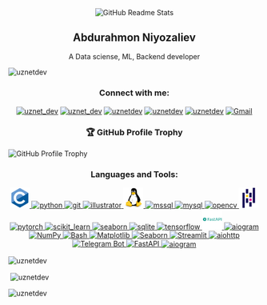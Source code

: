 <p align="center">
    <img width="100px" src="https://res.cloudinary.com/anuraghazra/image/upload/v1594908242/logo_ccswme.svg" align="center" alt="GitHub Readme Stats" />
    <h2 align="center">Abdurahmon Niyozaliev</h2>
    <p align="center">A Data sciense, ML, Backend developer</p>
    </p>

<p align="left"> <img src="https://komarev.com/ghpvc/?username=uznetdev&label=Profile%20views&color=0e75b6&style=flat" alt="uznetdev" /> </p>


<h3 align="center">Connect with me:</h3>
<p align="center">
    <a href="https://twitter.com/uznetdev" target="blank"><img align="center"
                src="https://codernet.uz/data/img/twitter.svg" 
                alt="uznet_dev" height="30" width="40" /></a>
    <a href="https://linkedin.com/in/uznet_dev" target="blank"><img align="center"
                src="https://raw.githubusercontent.com/rahuldkjain/github-profile-readme-generator/master/src/images/icons/Social/linked-in-alt.svg"
                alt="uznet_dev" height="30" width="40" /></a>   
    <a href="https://www.leetcode.com/uznetdev" target="blank"><img align="center"
                src="https://raw.githubusercontent.com/rahuldkjain/github-profile-readme-generator/master/src/images/icons/Social/leet-code.svg"
                alt="uznetdev" height="30" width="40" /></a>
    <a href="https://t.me/uznet_dev/" target="blank"><img align="center"
                src="https://codernet.uz/data/img/telegram.svg"
                alt="uznetdev" height="30" width="40" /></a>
    <a href="https://www.instagram.com/uznet_dev/" target="blank"><img align="center"
                src="https://codernet.uz/data/img/instagram.svg"
                alt="uznetdev" height="30" width="40" /></a>
    <a href="mailto:uznattv@gmail.com" , target="blank">
            <img align="center" src="https://ssl.gstatic.com/ui/v1/icons/mail/rfr/logo_gmail_lockup_dark_1x_r2.png"
                alt="Gmail" alt="uznetdev" height="30" width="40" />
    </a>
</p>

<h3 align="center">🏆 GitHub Profile Trophy</h1>
    <img align="center"  src="https://github-profile-trophy.vercel.app/?username=UznetDev&theme=darkhub" alt="GitHub Profile Trophy">
<h3 align="center">Languages and Tools:</h3>
<p align="center">
    <a href="https://www.cprogramming.com/" target="_blank" rel="noreferrer">
        <img src="https://raw.githubusercontent.com/devicons/devicon/master/icons/c/c-original.svg" alt="c" width="40"
            height="40" />
    </a>
    <a href="https://www.python.org" target="_blank" rel="noreferrer">
        <img src="https://techstack-generator.vercel.app/python-icon.svg"
            alt="python" width="40" height="40" />
    </a> 
    <a href="https://git-scm.com/" target="_blank" rel="noreferrer">
        <img src="https://www.vectorlogo.zone/logos/git-scm/git-scm-icon.svg" alt="git" width="40" height="40" />
    </a>
    <a href="https://www.adobe.com/in/products/illustrator.html" target="_blank" rel="noreferrer">
        <img src="https://www.vectorlogo.zone/logos/adobe_illustrator/adobe_illustrator-icon.svg" alt="illustrator"
            width="40" height="40" />
    </a> <a href="https://www.linux.org/" target="_blank" rel="noreferrer">
        <img src="https://raw.githubusercontent.com/devicons/devicon/master/icons/linux/linux-original.svg" alt="linux"
            width="40" height="40" />
    </a> <a href="https://www.microsoft.com/en-us/sql-server" target="_blank" rel="noreferrer">
        <img src="https://www.svgrepo.com/show/303229/microsoft-sql-server-logo.svg" alt="mssql" width="40"
            height="40" />
    </a> <a href="https://www.mysql.com/" target="_blank" rel="noreferrer">
        <img src="https://techstack-generator.vercel.app/mysql-icon.svg"
            alt="mysql" width="40" height="40" />
    </a> <a href="https://opencv.org/" target="_blank" rel="noreferrer">
        <img src="https://www.vectorlogo.zone/logos/opencv/opencv-icon.svg" alt="opencv" width="40" height="40" />
    </a> <a href="https://pandas.pydata.org/" target="_blank" rel="noreferrer">
        <img src="https://raw.githubusercontent.com/devicons/devicon/2ae2a900d2f041da66e950e4d48052658d850630/icons/pandas/pandas-original.svg"
            alt="pandas" width="40" height="40" />
    </a> <a href="https://pytorch.org/" target="_blank" rel="noreferrer"> <img
            src="https://www.vectorlogo.zone/logos/pytorch/pytorch-icon.svg" alt="pytorch" width="40" height="40" />
    </a> <a href="https://scikit-learn.org/" target="_blank" rel="noreferrer">
        <img src="https://upload.wikimedia.org/wikipedia/commons/0/05/Scikit_learn_logo_small.svg" alt="scikit_learn"
            width="40" height="40" /> </a> <a href="https://seaborn.pydata.org/" target="_blank" rel="noreferrer">
        <img src="https://seaborn.pydata.org/_images/logo-mark-lightbg.svg" alt="seaborn" width="40" height="40" /> </a>
    <a href="https://www.sqlite.org/" target="_blank" rel="noreferrer"> <img
            src="https://www.vectorlogo.zone/logos/sqlite/sqlite-icon.svg" alt="sqlite" width="40" height="40" /> </a>
    <a href="https://www.tensorflow.org" target="_blank" rel="noreferrer"> <img
            src="https://www.vectorlogo.zone/logos/tensorflow/tensorflow-icon.svg" alt="tensorflow" width="40"
            height="40" /> </a>

<a href="https://fastapi.tiangolo.com/" target="_blank" rel="noreferrer">
        <img src="https://raw.githubusercontent.com/devicons/devicon/master/icons/fastapi/fastapi-original-wordmark.svg"
            alt="fastapi" width="40" height="40" />
    </a>
    <a href="https://docs.aiogram.dev/" target="_blank" rel="noreferrer">
        <img src="https://avatars.githubusercontent.com/u/68694599?s=200&v=4" alt="aiogram" width="40" height="40" />
    </a>

<a href="https://www.numpy.org/" target="_blank" rel="noreferrer">
        <img src="https://numpy.org/doc/stable/_static/numpylogo_dark.svg" alt="NumPy" width="40" height="40" />
    </a>

<a href="https://www.gnu.org/software/bash/" target="_blank" rel="noreferrer">
        <img src="https://codernet.uz/data/img/bash-icon-svgrepo-com.svg" alt="Bash" width="40" height="40" />
    </a>

<a href="https://matplotlib.org/" target="_blank" rel="noreferrer">
        <img src="https://camo.githubusercontent.com/55a55cebad6360bda8bca520c61e0e195dc7ee413bf9982f1ba86cab496f2388/68747470733a2f2f6d6174706c6f746c69622e6f72672f5f7374617469632f6c6f676f322e737667" alt="Matplotlib" width="40" height="40" />
    </a>

<a href="https://seaborn.pydata.org/" target="_blank" rel="noreferrer">
        <img src="https://seaborn.pydata.org/_images/logo-tall-lightbg.svg" alt="Seaborn" width="40" height="40" />
    </a>

<a href="https://streamlit.io/" target="_blank" rel="noreferrer">
        <img src="https://streamlit.io/images/brand/streamlit-logo-primary-colormark-darktext.png" alt="Streamlit"
            width="40" height="40" />
    </a>

<a href="https://docs.aiohttp.org/" target="_blank" rel="noreferrer">
        <img src="https://docs.aiohttp.org/en/stable/_static/aiohttp-plain.svg" alt="aiohttp" width="40" height="40" />
    </a>

<a href="https://core.telegram.org/bots" target="_blank" rel="noreferrer">
        <img src="https://codernet.uz/data/img/telegram.svg"
            alt="Telegram Bot" width="40" height="40" />
    </a>

<a href="https://fastapi.tiangolo.com/" target="_blank" rel="noreferrer">
        <img src="https://fastapi.tiangolo.com/img/logo-margin/logo-teal.png" alt="FastAPI" width="40" height="40" />
    </a>

<a href="https://docs.aiogram.dev/en/latest/" target="_blank" rel="noreferrer">
        <img align="center" src="https://docs.aiogram.dev/en/dev-3.x/_static/logo.png" alt="aiogram" width="40" height="40" />
    </a>
</p>


<p><img align="center"
        src="https://github-readme-stats.vercel.app/api/top-langs?username=uznetdev&show_icons=true&locale=en&layout=compact&theme=radical"
        alt="uznetdev" /></p>

<p>&nbsp;<img align="center"
        src="https://github-readme-stats.vercel.app/api?username=uznetdev&show_icons=true&locale=en&theme=radical" alt="uznetdev" />
</p>

<p><img align="center" src="https://github-readme-streak-stats.herokuapp.com/?user=uznetdev&theme=radical&" alt="uznetdev" /></p>
